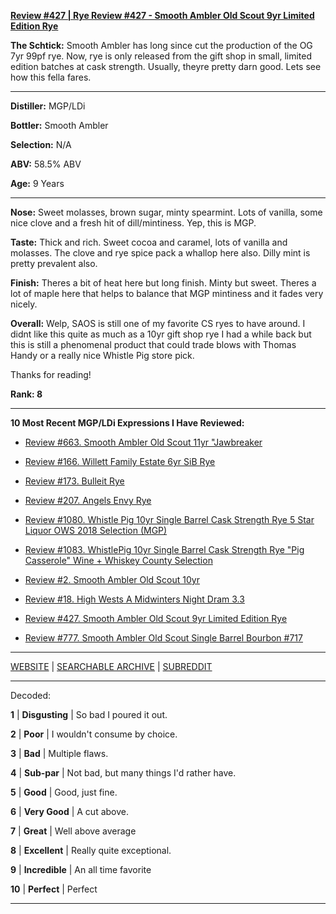 
[**Review #427 | Rye Review #427 - Smooth Ambler Old Scout 9yr Limited Edition Rye**]( https://t8ke.review/review-427-smooth-ambler-old-scout-limited-edition-single-barrel-gift-shop-9yr-rye/)

**The Schtick:** Smooth Ambler has long since cut the production of the OG 7yr 99pf rye. Now, rye is only released from the gift shop in small, limited edition batches at cask strength. Usually, theyre pretty darn good. Lets see how this fella fares. 

-----

**Distiller:** MGP/LDi

**Bottler:** Smooth Ambler

**Selection:** N/A

**ABV:** 58.5% ABV

**Age:** 9 Years 

-----

**Nose:**  Sweet molasses, brown sugar, minty spearmint. Lots of vanilla, some nice clove and a fresh hit of dill/mintiness. Yep, this is MGP. 

**Taste:** Thick and rich. Sweet cocoa and caramel, lots of vanilla and molasses. The clove and rye spice pack a whallop here also. Dilly mint is pretty prevalent also. 

**Finish:** Theres a bit of heat here but long finish. Minty but sweet. Theres a lot of maple here that helps to balance that MGP mintiness and it fades very nicely.

**Overall:** Welp, SAOS is still one of my favorite CS ryes to have around. I didnt like this quite as much as a 10yr gift shop rye I had a while back but this is still a phenomenal product that could trade blows with Thomas Handy or a really nice Whistle Pig store pick. 

Thanks for reading!

**Rank: 8**

----- 

**10 Most Recent MGP/LDi Expressions I Have Reviewed:** 

- [Review #663. Smooth Ambler Old Scout 11yr "Jawbreaker]( https://t8ke.review/review-663-smooth-ambler-old-scout-11yr-711-jawbreaker-selection/) 

- [Review #166. Willett Family Estate 6yr SiB Rye]( https://t8ke.review/review-166-wfe-single-barrel-rye-64-6yr-re-review/) 

- [Review #173. Bulleit Rye]( https://t8ke.review/review-173-bulleit-rye-re-review/) 

- [Review #207. Angels Envy Rye]( https://t8ke.review/review-207-angels-envy-rye/) 

- [Review #1080. Whistle Pig 10yr Single Barrel Cask Strength Rye 5 Star Liquor OWS 2018 Selection (MGP)]( https://t8ke.review/review-1080-whistle-pig-10yr-single-barrel-cask-strength-rye-5-star-liquor-ows-2018-selection-mgp/) 

- [Review #1083. WhistlePig 10yr Single Barrel Cask Strength Rye "Pig Casserole" Wine + Whiskey County Selection]( https://t8ke.review/review-1083-whistle-pig-10yr-single-barrel-cask-strength-rye-pig-casserole-wine-whiskey-country-selection/) 

- [Review #2. Smooth Ambler Old Scout 10yr]( https://t8ke.review/review-2-smooth-ambler-old-scout-10-year/) 

- [Review #18. High Wests A Midwinters Night Dram 3.3]( https://t8ke.review/review-18-high-west-midwinters-night-dram-act-3-3/) 

- [Review #427. Smooth Ambler Old Scout 9yr Limited Edition Rye]( https://t8ke.review/review-427-smooth-ambler-old-scout-limited-edition-single-barrel-gift-shop-9yr-rye/) 

- [Review #777. Smooth Ambler Old Scout Single Barrel Bourbon #717]( https://t8ke.review/review-777-smooth-ambler-old-scout-single-barrel-bourbon-717/) 

-----

[WEBSITE](https://t8ke.review) | [SEARCHABLE ARCHIVE](https://t8ke.review/review-archive/) | [SUBREDDIT](https://reddit.com/r/t8kereviews)

-----

Decoded:

**1** | **Disgusting** | So bad I poured it out.

**2** | **Poor** | I wouldn't consume by choice.

**3** | **Bad** | Multiple flaws.

**4** | **Sub-par** | Not bad, but many things I'd rather have.

**5** | **Good** | Good, just fine.

**6** | **Very Good** | A cut above.

**7** | **Great** | Well above average

**8** | **Excellent** | Really quite exceptional.

**9** | **Incredible** | An all time favorite

**10** | **Perfect** | Perfect

----

